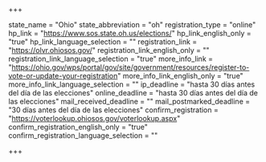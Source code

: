 +++

state_name = "Ohio"
state_abbreviation = "oh"
registration_type = "online"
hp_link = "https://www.sos.state.oh.us/elections/"
hp_link_english_only = "true"
hp_link_language_selection = ""
registration_link = "https://olvr.ohiosos.gov/"
registration_link_english_only = ""
registration_link_language_selection = "true"
more_info_link = "https://ohio.gov/wps/portal/gov/site/government/resources/register-to-vote-or-update-your-registration"
more_info_link_english_only = "true"
more_info_link_language_selection = ""
ip_deadline = "hasta 30 días antes del día de las elecciones"
online_deadline = "hasta 30 días antes del día de las elecciones"
mail_received_deadline = ""
mail_postmarked_deadline = "30 días antes del día de las elecciones"
confirm_registration = "https://voterlookup.ohiosos.gov/voterlookup.aspx"
confirm_registration_english_only = "true"
confirm_registration_language_selection = ""

+++